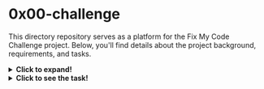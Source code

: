 # 0x00-challenge

This directory repository serves as a platform for the Fix My Code Challenge project. Below, you'll find details about the project background, requirements, and tasks.

<details>
  <summary><strong>Click to expand!</strong></summary>

## Background Context

`Fix my code` is a new type of project, where we’ll jump into an existing code base and fix it!

Sometimes you will know the language, sometimes not.

Please download the repository [0x00-Fix_My_Code_Challenge](https://github.com/alx-tools/0x00-Fix_My_Code_Challenge) and use it as initial files for all solutions.

You should not recode everything, just fix it!

**This project is NOT mandatory** at all. It is 100% optional. Doing any part of this project will add a project grade of over 100% to your average. Your score won’t get hurt if you don’t do it, but if your current average is greater than your score on this project, your average might go down. Have fun!

## Requirements

### General
- Allowed editors: `vi`, `vim`, `emacs`
- All your files will be compiled on Ubuntu 20.04 LTS
- All your files should end with a new line
- A `README.md file`, at the root of the folder of the project is mandatory
</details>

<details>
  <summary><strong>Click to see the task!</strong></summary>

## Tasks

### 0. FizzBuzz

Please take a look at my implementation of FizzBuzz in Python: [source code](https://github.com/alx-tools/0x00-Fix_My_Code_Challenge/blob/master/0-fizzbuzz.py)

Something is going wrong….
```
$ ./0-fizzbuzz.py 50
1 2 Fizz 4 Buzz Fizz 7 8 Fizz Buzz 11 Fizz 13 14 Fizz 16 17 Fizz 19 Buzz Fizz 22 23 Fizz Buzz 26 Fizz 28 29 Fizz 31 32 Fizz 34 Buzz Fizz 37 38 Fizz Buzz 41 Fizz 43 44 Fizz 46 47 Fizz 49 Buzz
$
```
`15` should print `FizzBuzz` not `Fizz`

**File:** [0-fizzbuzz.py](0-fizzbuzz.py)

### 1. Print square

Please take a look at my implementation of printing a square in Javascript: [source code](https://github.com/alx-tools/0x00-Fix_My_Code_Challenge/blob/master/1-print_square.js)

Something is going wrong….
```
$ ./1-print_square.js 4
####
####
####
####
$ ./1-print_square.js 10
################
################
################
################
################
################
################
################
################
################
################
################
################
################
################
################
$
```
`./1-print_square.js` 10 should print a square of size 10…

**File:** [1-print_square.js](1-print_square.js)

### 2. Sort

Please find here my implementation of sorting arguments in Ruby: [source code](https://github.com/alx-tools/0x00-Fix_My_Code_Challenge/blob/master/2-sort.rb)

Something is going wrong….
```
$ ruby 2-sort.rb 12 41 2 C 9 -9 31 fun -1 32
31
32
12
41
2
9
-9
-1
$
```

**File:** [2-sort.rb](2-sort.rb)

### 3. User password

Please find here my implementation of a User class in Python: [source code](https://github.com/alx-tools/0x00-Fix_My_Code_Challenge/blob/master/3-user.py)

Something is going wrong….
```
$ ./3-user.py 
Test User
is_valid_password should return True if it's the right password
$
```
My tests should not print any error…

**File:** [3-user.py](3-user.py)

### 4. Double linked list

Please find here my implementation of a Double linked list in C: [source code](https://github.com/alx-tools/0x00-Fix_My_Code_Challenge/tree/master/4-delete_dnodeint)

Something is going wrong….
```
$ gcc -Wall -pedantic -Werror -Wextra -std=gnu89 main.c free_dlistint.c print_dlistint.c add_dnodeint_end.c delete_dnodeint_at_index.c -o delete_dnodeint
$ ./delete_dnodeint 
0
1
2
3
4
98
402
1024
-----------------
0
1
2
3
4
0
402
1024
-----------------
1
2
3
4
0
402
1024
-----------------
2
3
4
0
402
1024
-----------------
3
4
0
402
1024
-----------------
4
0
402
1024
-----------------
0
402
1024
-----------------
402
1024
-----------------
-----------------
-----------------
-----------------
-----------------
-----------------
-----------------
-----------------
-----------------
-----------------
$
```
It doesn’t look right…

**File**: [4-delete_dnodeint/](4-delete_dnodeint/)